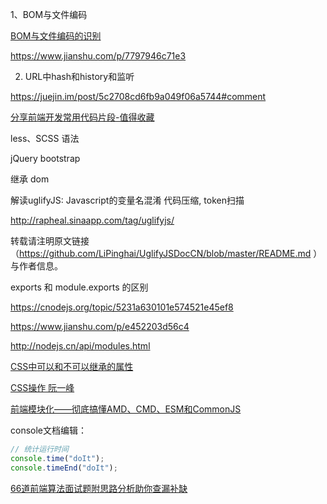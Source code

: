 

1、BOM与文件编码

[BOM与文件编码的识别](https://blog.csdn.net/Boboma_dut/article/details/79639306)

https://www.jianshu.com/p/7797946c71e3



2. URL中hash和history和监听

https://juejin.im/post/5c2708cd6fb9a049f06a5744#comment



[分享前端开发常用代码片段-值得收藏](https://segmentfault.com/a/1190000014700549)



less、SCSS 语法

jQuery bootstrap

继承 dom





解读uglifyJS: Javascript的变量名混淆 代码压缩, token扫描

http://rapheal.sinaapp.com/tag/uglifyjs/

转载请注明原文链接（<https://github.com/LiPinghai/UglifyJSDocCN/blob/master/README.md> ）与作者信息。



exports 和 module.exports 的区别

https://cnodejs.org/topic/5231a630101e574521e45ef8

https://www.jianshu.com/p/e452203d56c4

http://nodejs.cn/api/modules.html



[CSS中可以和不可以继承的属性](https://www.cnblogs.com/thislbq/p/5882105.html)



[CSS操作  阮一峰](http://javascript.ruanyifeng.com/dom/css.html)

[前端模块化——彻底搞懂AMD、CMD、ESM和CommonJS](https://www.cnblogs.com/chenwenhao/p/12153332.html)



console文档编辑：

```js
// 统计运行时间
console.time("doIt");
console.timeEnd("doIt");
```

[66道前端算法面试题附思路分析助你查漏补缺](https://zhuanlan.zhihu.com/p/134647993)
